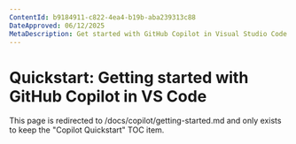 ```yaml
---
ContentId: b9184911-c822-4ea4-b19b-aba239313c88
DateApproved: 06/12/2025
MetaDescription: Get started with GitHub Copilot in Visual Studio Code and create your first AI-powered suggestions in the editor.
---
```

# Quickstart: Getting started with GitHub Copilot in VS Code

This page is redirected to /docs/copilot/getting-started.md and only exists to keep the "Copilot Quickstart" TOC item.
